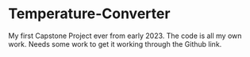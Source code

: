 # Temperature-Converter
My first Capstone Project ever from early 2023.
The code is all my own work.
Needs some work to get it working through the Github link.
